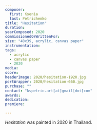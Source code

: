 ```yaml
---
composer:
  first: Ksenia
  last: Petrichenko
title: "Hesitation"
duration:
yearComposed: 2020
commissionedOrWrittenFor:
size: "40x39, acrylic, canvas paper"
instrumentation:
tags:
  - acrylic
  - canvas paper
  - 2020
media:
score:
headerImage: 2020/hesitation-1920.jpg
portWrapper: 2020/hesitation-660.jpg
purchase: ""
contact: "kspetric.art[at]gmail[dot]com"
awards:
dedication:
premiere:

---
```

*Hesitation* was painted in 2020 in Thailand.
<br><Br>
